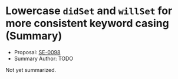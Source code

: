 # Lowercase `didSet` and `willSet` for more consistent keyword casing (Summary)

* Proposal: [SE-0098](https://github.com/apple/swift-evolution/blob/main/proposals/0098-didset-capitalization.md)
* Summary Author: TODO

Not yet summarized.
